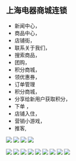 ## 上海电器商城连锁
 * 新闻中心，
 * 商品中心，
 * 店铺街，
 * 联系关于我们，
 * 搜索商品，
 * 团购，
 * 积分商城，
 * 领优惠券，
 * 订单管理
* 积分商城，
* 分享给新用户获取积分，
* 下单 ，
* 店铺入住，
* 营销小游戏，
* 推客, 
 
![](https://github.com/dengbaoling/wechat_images/blob/master/dianqi/Screenshot_2018-02-23-14-13-41-417_com.tencent.mm.png)
![](https://github.com/dengbaoling/wechat_images/blob/master/dianqi/Screenshot_2018-02-23-14-13-51-198_com.tencent.mm.png)
![](https://github.com/dengbaoling/wechat_images/blob/master/dianqi/Screenshot_2018-02-23-14-13-56-848_com.tencent.mm.png)
![](https://github.com/dengbaoling/wechat_images/blob/master/dianqi/Screenshot_2018-02-23-14-14-06-395_com.tencent.mm.png)

![](https://github.com/dengbaoling/wechat_images/blob/master/dianqi/Screenshot_2018-02-23-14-14-17-094_com.tencent.mm.png)
![](https://github.com/dengbaoling/wechat_images/blob/master/dianqi/Screenshot_2018-02-23-14-14-26-149_com.tencent.mm.png)
![](https://github.com/dengbaoling/wechat_images/blob/master/dianqi/Screenshot_2018-02-23-14-14-36-854_com.tencent.mm.png)
![](https://github.com/dengbaoling/wechat_images/blob/master/dianqi/Screenshot_2018-02-23-14-16-04-338_com.tencent.mm.png)
![](https://github.com/dengbaoling/wechat_images/blob/master/dianqi/Screenshot_2018-02-23-14-16-17-312_com.tencent.mm.png)
![](https://github.com/dengbaoling/wechat_images/blob/master/dianqi/Screenshot_2018-02-23-14-17-26-836_com.tencent.mm.png)
![](https://github.com/dengbaoling/wechat_images/blob/master/dianqi/Screenshot_2018-02-23-14-17-33-682_com.tencent.mm.png)
![](https://github.com/dengbaoling/wechat_images/blob/master/dianqi/Screenshot_2018-02-23-14-17-38-577_com.tencent.mm.png)
![](https://github.com/dengbaoling/wechat_images/blob/master/dianqi/Screenshot_2018-02-23-14-17-48-414_com.tencent.mm.png)
